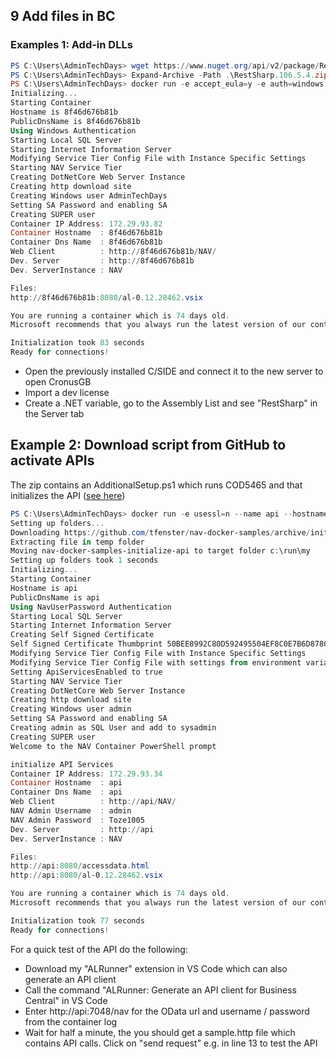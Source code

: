 ## 9 Add files in BC
### Examples 1: Add-in DLLs
```PowerShell
PS C:\Users\AdminTechDays> wget https://www.nuget.org/api/v2/package/RestSharp/106.5.4 -OutFile RestSharp.106.5.4.zip
PS C:\Users\AdminTechDays> Expand-Archive -Path .\RestSharp.106.5.4.zip -DestinationPath RestSharp.106.5.4
PS C:\Users\AdminTechDays> docker run -e accept_eula=y -e auth=windows -e username=AdminTechDays -e password=Passw0rd*123 -v c:\users\AdminTechDays\RestSharp.106.5.4\lib\:c:\run\Add-ins microsoft/dynamics-nav:2018-gb
Initializing...
Starting Container
Hostname is 8f46d676b81b
PublicDnsName is 8f46d676b81b
Using Windows Authentication
Starting Local SQL Server
Starting Internet Information Server
Modifying Service Tier Config File with Instance Specific Settings
Starting NAV Service Tier
Creating DotNetCore Web Server Instance
Creating http download site
Creating Windows user AdminTechDays
Setting SA Password and enabling SA
Creating SUPER user
Container IP Address: 172.29.93.82
Container Hostname  : 8f46d676b81b
Container Dns Name  : 8f46d676b81b
Web Client          : http://8f46d676b81b/NAV/
Dev. Server         : http://8f46d676b81b
Dev. ServerInstance : NAV

Files:
http://8f46d676b81b:8080/al-0.12.28462.vsix

You are running a container which is 74 days old.
Microsoft recommends that you always run the latest version of our containers.

Initialization took 83 seconds
Ready for connections!
```
- Open the previously installed C/SIDE and connect it to the new server to open CronusGB
- Import a dev license
- Create a .NET variable, go to the Assembly List and see "RestSharp" in the Server tab

## Example 2: Download script from GitHub to activate APIs
The zip contains an AdditionalSetup.ps1 which runs COD5465 and that initializes the API ([see here](https://github.com/tfenster/nav-docker-samples/blob/initialize-api/AdditionalSetup.ps1))
```PowerShell
PS C:\Users\AdminTechDays> docker run -e usessl=n --name api --hostname api -e accept_eula=y -e customNavSettings="ApiServicesEnabled=true" -e folders="c:\run\my=https://github.com/tfenster/nav-docker-samples/archive/initialize-api.zip\nav-docker-samples-initialize-api" mcr.microsoft.com/businesscentral/onprem
Setting up folders...
Downloading https://github.com/tfenster/nav-docker-samples/archive/initialize-api.zip to c:\run\my
Extracting file in temp folder
Moving nav-docker-samples-initialize-api to target folder c:\run\my
Setting up folders took 1 seconds
Initializing...
Starting Container
Hostname is api
PublicDnsName is api
Using NavUserPassword Authentication
Starting Local SQL Server
Starting Internet Information Server
Creating Self Signed Certificate
Self Signed Certificate Thumbprint 50BEE8992C80D592495504EF8C0E7B6D878CC9F1
Modifying Service Tier Config File with Instance Specific Settings
Modifying Service Tier Config File with settings from environment variable
Setting ApiServicesEnabled to true
Starting NAV Service Tier
Creating DotNetCore Web Server Instance
Creating http download site
Creating Windows user admin
Setting SA Password and enabling SA
Creating admin as SQL User and add to sysadmin
Creating SUPER user
Welcome to the NAV Container PowerShell prompt

initialize API Services
Container IP Address: 172.29.93.34
Container Hostname  : api
Container Dns Name  : api
Web Client          : http://api/NAV/
NAV Admin Username  : admin
NAV Admin Password  : Toze1005
Dev. Server         : http://api
Dev. ServerInstance : NAV

Files:
http://api:8080/accessdata.html
http://api:8080/al-0.12.28462.vsix

You are running a container which is 74 days old.
Microsoft recommends that you always run the latest version of our containers.

Initialization took 77 seconds
Ready for connections!
```
For a quick test of the API do the following:
- Download my "ALRunner" extension in VS Code which can also generate an API client
- Call the command "ALRunner: Generate an API client for Business Central" in VS Code
- Enter http://api:7048/nav for the OData url and username / password from the container log
- Wait for half a minute, the you should get a sample.http file which contains API calls. Click on "send request" e.g. in line 13 to test the API